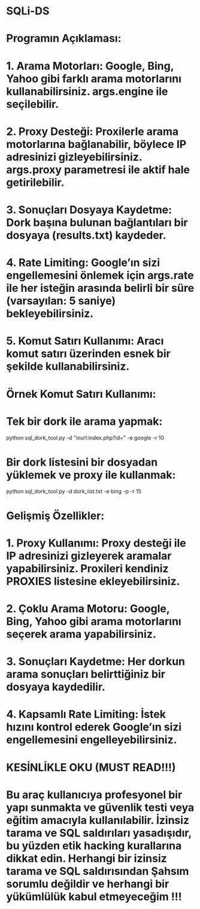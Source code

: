 # SQLi-DS

# Programın Açıklaması:

# 1. Arama Motorları: Google, Bing, Yahoo gibi farklı arama motorlarını kullanabilirsiniz. args.engine ile seçilebilir.


# 2. Proxy Desteği: Proxilerle arama motorlarına bağlanabilir, böylece IP adresinizi gizleyebilirsiniz. args.proxy parametresi ile aktif hale getirilebilir.


# 3. Sonuçları Dosyaya Kaydetme: Dork başına bulunan bağlantıları bir dosyaya (results.txt) kaydeder.


# 4. Rate Limiting: Google’ın sizi engellemesini önlemek için args.rate ile her isteğin arasında belirli bir süre (varsayılan: 5 saniye) bekleyebilirsiniz.


# 5. Komut Satırı Kullanımı: Aracı komut satırı üzerinden esnek bir şekilde kullanabilirsiniz.



# Örnek Komut Satırı Kullanımı:

# Tek bir dork ile arama yapmak:

python sql_dork_tool.py -d "inurl:index.php?id=" -e google -r 10

# Bir dork listesini bir dosyadan yüklemek ve proxy ile kullanmak:

python sql_dork_tool.py -d dork_list.txt -e bing -p -r 15


# Gelişmiş Özellikler:

# 1. Proxy Kullanımı: Proxy desteği ile IP adresinizi gizleyerek aramalar yapabilirsiniz. Proxileri kendiniz PROXIES listesine ekleyebilirsiniz.


# 2. Çoklu Arama Motoru: Google, Bing, Yahoo gibi arama motorlarını seçerek arama yapabilirsiniz.


# 3. Sonuçları Kaydetme: Her dorkun arama sonuçları belirttiğiniz bir dosyaya kaydedilir.


# 4. Kapsamlı Rate Limiting: İstek hızını kontrol ederek Google’ın sizi engellemesini engelleyebilirsiniz.


# KESİNLİKLE OKU (MUST READ!!!)

# Bu araç kullanıcıya profesyonel bir yapı sunmakta ve güvenlik testi veya eğitim amacıyla kullanılabilir. İzinsiz tarama ve SQL saldırıları yasadışıdır, bu yüzden etik hacking kurallarına dikkat edin. Herhangi bir izinsiz tarama ve SQL saldırısından Şahsım sorumlu değildir ve herhangi bir yükümlülük kabul etmeyeceğim !!!
